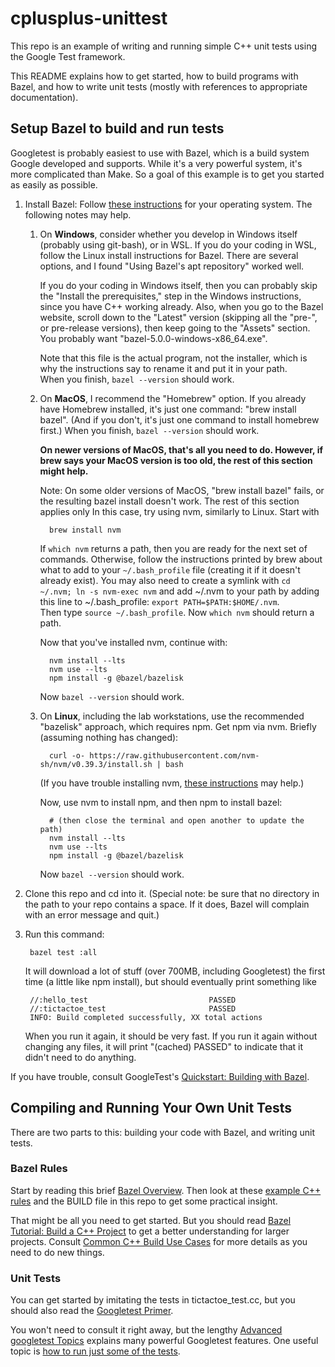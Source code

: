 # cplusplus-unittest
This repo is an example of writing and running simple C++ unit tests
using the Google Test framework.

This README explains how to get started,
how to build programs with Bazel,
and how to write unit tests
(mostly with references to appropriate documentation).

## Setup Bazel to build and run tests
Googletest is probably easiest to use with Bazel,
which is a build system Google developed and supports.
While it's a very powerful system, it's more complicated than Make.
So a goal of this example is to get you started as easily as possible.

1. Install Bazel: Follow
   [these instructions](https://docs.bazel.build/versions/5.0.0/install.html)
   for your operating system.  The following notes may help.

   1. On **Windows**, consider whether you develop in Windows itself (probably
      using git-bash), or in WSL.  If you do your coding in WSL,
      follow the Linux install instructions for Bazel.  There are several
      options, and I found "Using Bazel's apt repository" worked well.

      If you do your coding in Windows itself, then you can probably skip the
      "Install the prerequisites," step in the Windows instructions,
      since you have C++ working already.
      Also, when you go to the Bazel website, scroll down to the "Latest"
      version (skipping all the "pre-", or pre-release versions), then
      keep going to the "Assets" section.  You probably want
      "bazel-5.0.0-windows-x86_64.exe".

      Note that this file is
      the actual program, not the installer, which is why the instructions
      say to rename it and put it in your path.  
      When you finish, `bazel --version` should work.

   2. On **MacOS**, I recommend the "Homebrew" option.  If you already have
      Homebrew installed, it's just one command: "brew install bazel".
      (And if you don't, it's just one command to install homebrew first.)
      When you finish, `bazel --version` should work.
      
      **On newer versions of MacOS, that's all you need to do.  However, 
      if brew says your MacOS version is too old, the rest of this section
      might help.**
      
      Note: On some older versions of MacOS, "brew install bazel" fails, 
      or the resulting bazel install doesn't work.  The rest of this section applies only
      In this case, try using nvm, similarly to Linux.  Start with

            brew install nvm

      If `which nvm` returns a path, then you are ready for the next 
      set of commands. Otherwise, follow the instructions printed by
      brew about what to add to your `~/.bash_profile` file (creating
      it if it doesn't already exist).  You may also need to create 
      a symlink with `cd ~/.nvm; ln -s nvm-exec nvm` and add ~/.nvm
      to your path by adding this line to ~/.bash_profile:
      `export PATH=$PATH:$HOME/.nvm`.  
      Then type `source ~/.bash_profile`.
      Now `which nvm` should return a path.
      
      Now that you've installed nvm, continue with:

            nvm install --lts
            nvm use --lts
            npm install -g @bazel/bazelisk
            
      Now `bazel --version` should work.
            
   3. On **Linux**, including the lab workstations, 
      use the recommended "bazelisk" approach, which
      requires npm.  Get npm via nvm. 
      Briefly (assuming nothing has changed):
      
            curl -o- https://raw.githubusercontent.com/nvm-sh/nvm/v0.39.3/install.sh | bash

      (If you have trouble installing nvm, [these instructions](https://github.com/nvm-sh/nvm#installing-and-updating) may help.)
      
      Now, use nvm to install npm, and then npm to install bazel:

            # (then close the terminal and open another to update the path)
            nvm install --lts
            nvm use --lts
            npm install -g @bazel/bazelisk

      Now `bazel --version` should work.

1. Clone this repo and cd into it.
(Special note: be sure that no directory in the path to your repo contains
a space.  If it does, Bazel will complain with an error message and quit.)
1. Run this command:

        bazel test :all

    It will download a lot of stuff (over 700MB, including Googletest)
    the first time (a little like npm install),
    but should eventually print something like

        //:hello_test                           PASSED
        //:tictactoe_test                       PASSED
        INFO: Build completed successfully, XX total actions

    When you run it again, it should be very fast.
    If you run it again without changing any files,
    it will print "(cached) PASSED"
    to indicate that it didn't need to do anything.

If you have trouble, consult GoogleTest's
[Quickstart: Building with Bazel](https://google.github.io/googletest/quickstart-bazel.html).


## Compiling and Running Your Own Unit Tests

There are two parts to this: building your code with Bazel,
and writing unit tests.

### Bazel Rules
Start by reading this brief [Bazel Overview](https://docs.bazel.build/versions/5.0.0/bazel-overview.html).
Then look at these
[example C++ rules](https://github.com/bazelbuild/bazel/blob/master/examples/cpp/BUILD)
and the BUILD file in this repo to get some practical insight.

That might be all you need to get started.
But you should read
[Bazel Tutorial: Build a C++ Project](https://docs.bazel.build/versions/5.0.0/tutorial/cpp.html)
to get a better understanding for larger projects.  Consult
[Common C++ Build Use Cases](https://docs.bazel.build/versions/5.0.0/cpp-use-cases.html)
for more details as you need to do new things.

### Unit Tests
You can get started by imitating the tests in tictactoe_test.cc,
but you should also read the
[Googletest Primer](https://google.github.io/googletest/primer.html).

You won't need to consult it right away, but the lengthy
[Advanced googletest Topics](https://google.github.io/googletest/advanced.html)
explains many powerful Googletest features.
One useful topic is
[how to run just some of the tests](https://google.github.io/googletest/advanced.html#running-test-programs-advanced-options).
